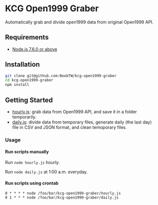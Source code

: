 # KCG Open1999 Graber

Automatically grab and divide open1999 data from original Open1999 API.

## Requirements
- [Node.js 7.6.0 or above](https://nodejs.org/en/download/)

## Installation
```bash
git clone git@github.com:NoobTW/kcg-open1999-graber
cd kcg-open1999-graber
npm install
```

## Getting Started

- [hourly.js](./blob/master/hourly.js): grab data from Open1999 API, and save it in a folder temporarily.
- [daily.js](/blob/master/daily.js): divide data from temporary files, generate daily (the last day) file in CSV and JSON format, and clean temoporary files.

### Usage

#### Run scripts manually
Run `node hourly.js` hourly.

Run `node daily.js` at 1:00 a.m. everyday.

#### Run scripts using crontab
```
0 * * * * node /foo/bar/kcg-open1999-graber/hourly.js
0 1 * * * node /foo/bar/kcg-open1999-graber/daily.js
```
